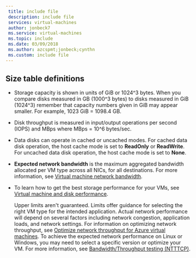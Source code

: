 ```yaml
---
 title: include file
 description: include file
 services: virtual-machines
 author: jonbeck7
 ms.service: virtual-machines
 ms.topic: include
 ms.date: 03/09/2018
 ms.author: azcspmt;jonbeck;cynthn
 ms.custom: include file
---
```


<!-- Not used for Ls-series -->

## Size table definitions

- Storage capacity is shown in units of GiB or 1024^3 bytes. When you compare disks measured in GB (1000^3 bytes) to disks measured in GiB (1024^3) remember that capacity numbers given in GiB may appear smaller. For example, 1023 GiB = 1098.4 GB.
- Disk throughput is measured in input/output operations per second (IOPS) and MBps where MBps = 10^6 bytes/sec.
- Data disks can operate in cached or uncached modes. For cached data disk operation, the host cache mode is set to **ReadOnly** or **ReadWrite**.  For uncached data disk operation, the host cache mode is set to **None**.
- **Expected network bandwidth** is the maximum aggregated bandwidth allocated per VM type across all NICs, for all destinations. For more information, see [Virtual machine network bandwidth](../articles/virtual-network/virtual-machine-network-throughput.md).
- To learn how to get the best storage performance for your VMs, see [Virtual machine and disk performance](../articles/virtual-machines/disks-performance.md).

  Upper limits aren't guaranteed. Limits offer guidance for selecting the right VM type for the intended application. Actual network performance will depend on several factors including network congestion, application loads, and network settings. For information on optimizing network throughput, see [Optimize network throughput for Azure virtual machines](../articles/virtual-network/virtual-network-optimize-network-bandwidth.md). To achieve the expected network performance on Linux or Windows, you may need to select a specific version or optimize your VM. For more information, see [Bandwidth/Throughput testing (NTTTCP)](../articles/virtual-network/virtual-network-bandwidth-testing.md).



